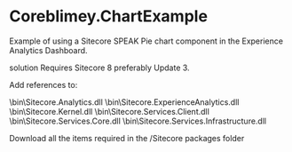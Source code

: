 # Coreblimey.ChartExample
Example of using a  Sitecore SPEAK Pie chart component in the Experience Analytics Dashboard.

solution Requires Sitecore 8 preferably Update 3.

Add references to:

\bin\Sitecore.Analytics.dll
\bin\Sitecore.ExperienceAnalytics.dll
\bin\Sitecore.Kernel.dll
\bin\Sitecore.Services.Client.dll
\bin\Sitecore.Services.Core.dll
\bin\Sitecore.Services.Infrastructure.dll

Download all the items required in the /Sitecore packages folder
